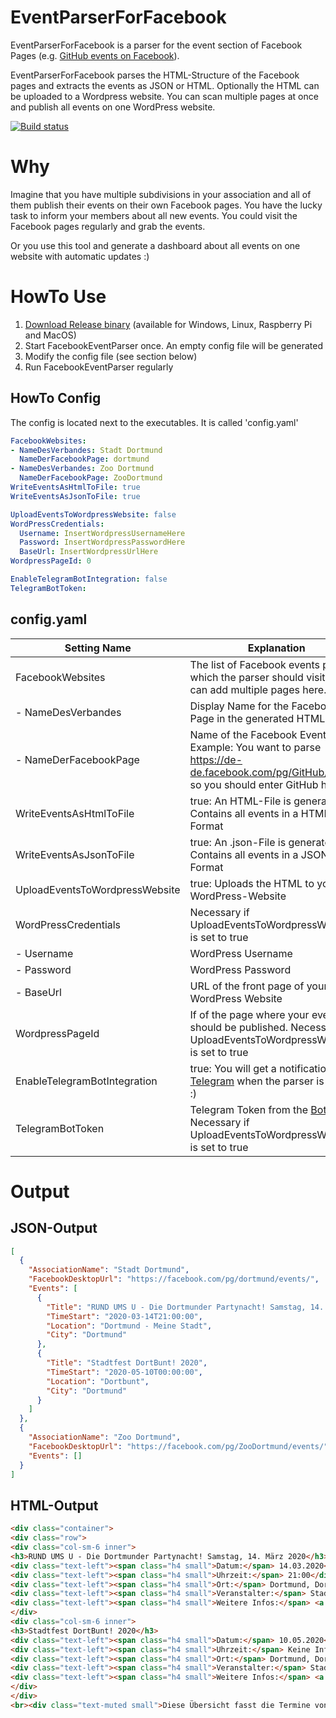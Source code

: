 # EventParserForFacebook
EventParserForFacebook is a parser for the event section of Facebook Pages (e.g. [GitHub events on Facebook](https://de-de.facebook.com/pg/GitHub/events/?ref=page_internal)).

EventParserForFacebook parses the HTML-Structure of the Facebook pages and extracts the events as JSON or HTML. Optionally the HTML can be uploaded to a Wordpress website. You can scan multiple pages at once and publish all events on one WordPress website.

[![Build status](https://dev.azure.com/jannis-muehlemeyer/Default/_apis/build/status/FacebookEventParser)](https://dev.azure.com/jannis-muehlemeyer/Default/_build/latest?definitionId=15)

# Why
Imagine that you have multiple subdivisions in your association and all of them publish their events on their own Facebook pages. You have the lucky task to inform your members about all new events. You could visit the Facebook pages regularly and grab the events.

Or you use this tool and generate a dashboard about all events on one website with automatic updates :)

# HowTo Use
1. [Download Release binary](https://github.com/Benuhx/EventParserForFacebook/releases) (available for Windows, Linux, Raspberry Pi and MacOS)
2. Start FacebookEventParser once. An empty config file will be generated
3. Modify the config file (see section below)
4. Run FacebookEventParser regularly

## HowTo Config
The config is located next to the executables. It is called 'config.yaml'
```YAML
FacebookWebsites:
- NameDesVerbandes: Stadt Dortmund
  NameDerFacebookPage: dortmund
- NameDesVerbandes: Zoo Dortmund
  NameDerFacebookPage: ZooDortmund
WriteEventsAsHtmlToFile: true
WriteEventsAsJsonToFile: true

UploadEventsToWordpressWebsite: false
WordPressCredentials:
  Username: InsertWordpressUsernameHere
  Password: InsertWordpressPasswordHere
  BaseUrl: InsertWordpressUrlHere
WordpressPageId: 0

EnableTelegramBotIntegration: false
TelegramBotToken: 
```
## config.yaml
| Setting Name                   | Explanation                                                                                                                              |
|--------------------------------|------------------------------------------------------------------------------------------------------------------------------------------|
| FacebookWebsites               | The list of Facebook events pages which the parser should visit. You can add multiple pages here.                                        |
| - NameDesVerbandes             | Display Name for the Facebook Page in the generated HTML                                                                                 |
| - NameDerFacebookPage          | Name of the Facebook Event page. Example: You want to parse https://de-de.facebook.com/pg/GitHub/events/ so you should enter GitHub here |
| WriteEventsAsHtmlToFile        | true: An HTML-File is generated. Contains all events in a HTML-Format                                                                    |
| WriteEventsAsJsonToFile        | true: An .json-File is generated. Contains all events in a JSON-Format                                                                   |
| UploadEventsToWordpressWebsite | true: Uploads the HTML to your WordPress-Website                                                                                         |
| WordPressCredentials           | Necessary if UploadEventsToWordpressWebsite is set to true                                                                               |
| - Username                     | WordPress Username                                                                                                                       |
| - Password                     | WordPress Password                                                                                                                       |
| - BaseUrl                      | URL of the front page of your WordPress Website                                                                                          |
| WordpressPageId                | If of the page where your events should be published. Necessary if UploadEventsToWordpressWebsite is set to true                         |
| EnableTelegramBotIntegration   | true: You will get a notification on [Telegram](https://telegram.org/) when the parser is running :)                                                              |
| TelegramBotToken               | Telegram Token from the [Bot Father](https://core.telegram.org/bots#6-botfather). Necessary if UploadEventsToWordpressWebsite is set to true                                                                  |

# Output
## JSON-Output
```JSON
[
  {
    "AssociationName": "Stadt Dortmund",
    "FacebookDesktopUrl": "https://facebook.com/pg/dortmund/events/",
    "Events": [
      {
        "Title": "RUND UMS U - Die Dortmunder Partynacht! Samstag, 14. März 2020",
        "TimeStart": "2020-03-14T21:00:00",
        "Location": "Dortmund - Meine Stadt",
        "City": "Dortmund"
      },
      {
        "Title": "Stadtfest DortBunt! 2020",
        "TimeStart": "2020-05-10T00:00:00",
        "Location": "Dortbunt",
        "City": "Dortmund"
      }
    ]
  },
  {
    "AssociationName": "Zoo Dortmund",
    "FacebookDesktopUrl": "https://facebook.com/pg/ZooDortmund/events/",
    "Events": []
  }
]
```

## HTML-Output
```HTML
<div class="container">
<div class="row">
<div class="col-sm-6 inner">
<h3>RUND UMS U - Die Dortmunder Partynacht! Samstag, 14. März 2020</h3>
<div class="text-left"><span class="h4 small">Datum:</span> 14.03.2020</div>
<div class="text-left"><span class="h4 small">Uhrzeit:</span> 21:00</div>
<div class="text-left"><span class="h4 small">Ort:</span> Dortmund, Dortmund - Meine Stadt</div>
<div class="text-left"><span class="h4 small">Veranstalter:</span> Stadt Dortmund</div>
<div class="text-left"><span class="h4 small">Weitere Infos:</span> <a href="https://facebook.com/pg/dortmund/events/" target="_blank">Auf Facebook</a></div>
</div>
<div class="col-sm-6 inner">
<h3>Stadtfest DortBunt! 2020</h3>
<div class="text-left"><span class="h4 small">Datum:</span> 10.05.2020</div>
<div class="text-left"><span class="h4 small">Uhrzeit:</span> Keine Information</div>
<div class="text-left"><span class="h4 small">Ort:</span> Dortmund, Dortbunt</div>
<div class="text-left"><span class="h4 small">Veranstalter:</span> Stadt Dortmund</div>
<div class="text-left"><span class="h4 small">Weitere Infos:</span> <a href="https://facebook.com/pg/dortmund/events/" target="_blank">Auf Facebook</a></div>
</div>
</div>
<br><div class="text-muted small">Diese Übersicht fasst die Termine von Stadt Dortmund und Zoo Dortmund zusammen.</div>
```
